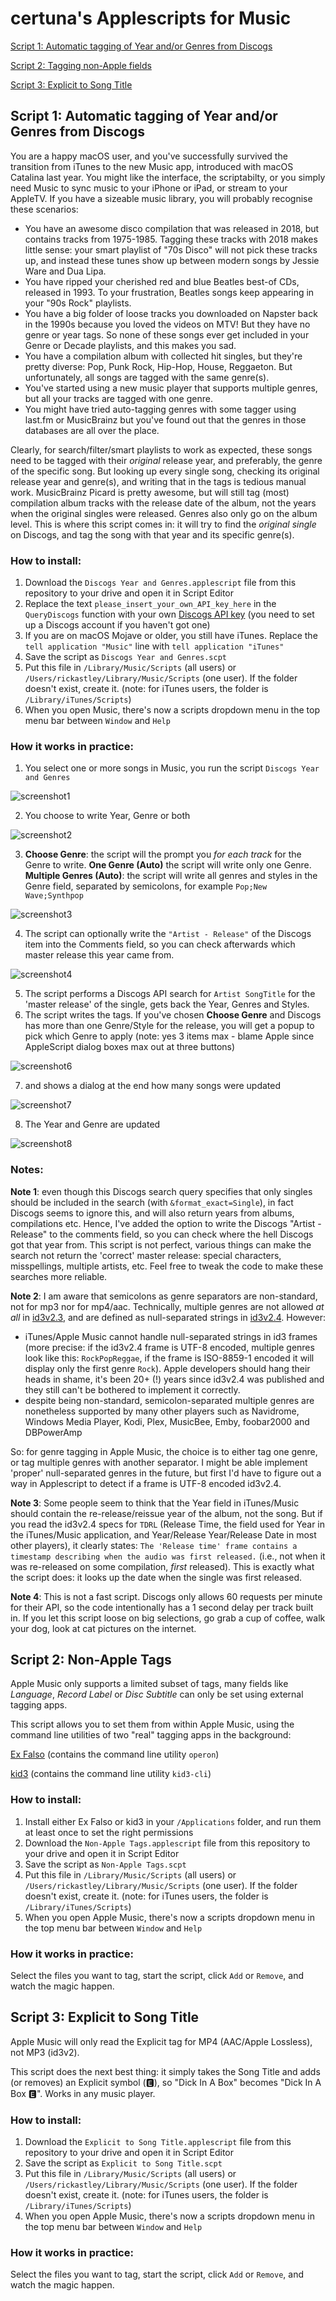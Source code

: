 # certuna's Applescripts for Music

[Script 1: Automatic tagging of Year and/or Genres from Discogs](#script-1-automatic-tagging-of-year-andor-genres-from-discogs)

[Script 2: Tagging non-Apple fields](#script-2-non-apple-tags)

[Script 3: Explicit to Song Title](#script-3-explicit-to-song-title)

## Script 1: Automatic tagging of Year and/or Genres from Discogs

You are a happy macOS user, and you've successfully survived the transition from iTunes to the new Music app, introduced with macOS Catalina last year. You might like the interface, the scriptabilty, or you simply need Music to sync music to your iPhone or iPad, or stream to your AppleTV. If you have a sizeable music library, you will probably recognise these scenarios:
- You have an awesome disco compilation that was released in 2018, but contains tracks from 1975-1985. Tagging these tracks with 2018 makes little sense: your smart playlist of "70s Disco" will not pick these tracks up, and instead these tunes show up between modern songs by Jessie Ware and Dua Lipa.
- You have ripped your cherished red and blue Beatles best-of CDs, released in 1993. To your frustration, Beatles songs keep appearing in your "90s Rock" playlists.
- You have a big folder of loose tracks you downloaded on Napster back in the 1990s because you loved the videos on MTV! But they have no genre or year tags. So none of these songs ever get included in your Genre or Decade playlists, and this makes you sad.
- You have a compilation album with collected hit singles, but they're pretty diverse: Pop, Punk Rock, Hip-Hop, House, Reggaeton. But unfortunately, all songs are tagged with the same genre(s).
- You've started using a new music player that supports multiple genres, but all your tracks are tagged with one genre.
- You might have tried auto-tagging genres with some tagger using last.fm or MusicBrainz but you've found out that the genres in those databases are all over the place.

Clearly, for search/filter/smart playlists to work as expected, these songs need to be tagged with their *original* release year, and preferably, the genre of the specific song. But looking up every single song, checking its original release year and genre(s), and writing that in the tags is tedious manual work. MusicBrainz Picard is pretty awesome, but will still tag (most) compilation album tracks with the release date of the album, not the years when the original singles were released. Genres also only go on the album level. This is where this script comes in: it will try to find the *original single* on Discogs, and tag the song with that year and its specific genre(s).

### How to install:
1. Download the `Discogs Year and Genres.applescript` file from this repository to your drive and open it in Script Editor
2. Replace the text `please_insert_your_own_API_key_here` in the `QueryDiscogs` function with your own [Discogs API key](https://www.discogs.com/settings/developers) (you need to set up a Discogs account if you haven't got one)
3. If you are on macOS Mojave or older, you still have iTunes. Replace the `tell application "Music"` line with `tell application "iTunes"`
4. Save the script as `Discogs Year and Genres.scpt`
5. Put this file in `/Library/Music/Scripts` (all users) or `/Users/rickastley/Library/Music/Scripts` (one user). If the folder doesn't exist, create it. (note: for iTunes users, the folder is `/Library/iTunes/Scripts`)
6. When you open Music, there's now a scripts dropdown menu in the top menu bar between `Window` and `Help`

### How it works in practice:
1. You select one or more songs in Music, you run the script `Discogs Year and Genres`

![screenshot1](images/1.png)

2. You choose to write Year, Genre or both

![screenshot2](images/2.png)

3. **Choose Genre**: the script will the prompt you *for each track* for the Genre to write. **One Genre (Auto)** the script will write only one Genre. **Multiple Genres (Auto)**: the script will write all genres and styles in the Genre field, separated by semicolons, for example `Pop;New Wave;Synthpop`

![screenshot3](images/3.png)

4. The script can optionally write the `"Artist - Release"` of the Discogs item into the Comments field, so you can check afterwards which master release this year came from.

![screenshot4](images/4.png)

5. The script performs a Discogs API search for `Artist SongTitle` for the 'master release' of the single, gets back the Year, Genres and Styles.
6. The script writes the tags. If you've chosen **Choose Genre** and Discogs has more than one Genre/Style for the release, you will get a popup to pick which Genre to apply (note: yes 3 items max - blame Apple since AppleScript dialog boxes max out at three buttons)

![screenshot6](images/6.png)

7. and shows a dialog at the end how many songs were updated

![screenshot7](images/7.png)

8. The Year and Genre are updated

![screenshot8](images/8.png)

### Notes:

**Note 1**: even though this Discogs search query specifies that only singles should be included in the search (with `&format_exact=Single`), in fact Discogs seems to ignore this, and will also return years from albums, compilations etc. Hence, I've added the option to write the Discogs "Artist - Release" to the comments field, so you can check where the hell Discogs got that year from. This script is not perfect, various things can make the search not return the 'correct' master release: special characters, misspellings, multiple artists, etc. Feel free to tweak the code to make these searches more reliable.

**Note 2**: I am aware that semicolons as genre separators are non-standard, not for mp3 nor for mp4/aac. Technically, multiple genres are not allowed *at all* in [id3v2.3](https://id3.org/id3v2.3.0#Declared_ID3v2_frames), and are defined as null-separated strings in [id3v2.4](https://id3.org/id3v2.4.0-frames). However:
- iTunes/Apple Music cannot handle null-separated strings in id3 frames (more precise: if the id3v2.4 frame is UTF-8 encoded, multiple genres look like this: `RockPopReggae`, if the frame is ISO-8859-1 encoded it will display only the first genre `Rock`). Apple developers should hang their heads in shame, it's been 20+ (!) years since id3v2.4 was published and they still can't be bothered to implement it correctly.
- despite being non-standard, semicolon-separated multiple genres are nonetheless supported by many other players such as Navidrome, Windows Media Player, Kodi, Plex, MusicBee, Emby, foobar2000 and DBPowerAmp

So: for genre tagging in Apple Music, the choice is to either tag one genre, or tag multiple genres with another separator. I might be able implement 'proper' null-separated genres in the future, but first I'd have to figure out a way in Applescript to detect if a frame is UTF-8 encoded id3v2.4.

**Note 3**: Some people seem to think that the Year field in iTunes/Music should contain the re-release/reissue year of the album, not the song. But if you read the id3v2.4 specs for `TDRL` (Release Time, the field used for Year in the iTunes/Music application, and Year/Release Year/Release Date in most other players), it clearly states: `The 'Release time' frame contains a timestamp describing when the audio was first released.` (i.e., not when it was re-released on some compilation, _first_ released). This is exactly what the script does: it looks up the date when the single was first released.

**Note 4**: This is not a fast script. Discogs only allows 60 requests per minute for their API, so the code intentionally has a 1 second delay per track built in. If you let this script loose on big selections, go grab a cup of coffee, walk your dog, look at cat pictures on the internet.

## Script 2: Non-Apple Tags

Apple Music only supports a limited subset of tags, many fields like _Language_, _Record Label_ or _Disc Subtitle_ can only be set using external tagging apps.

This script allows you to set them from within Apple Music, using the command line utilities of two "real" tagging apps in the background:

[Ex Falso](https://quodlibet.readthedocs.io/en/latest/downloads.html#macosx) (contains the command line utility `operon`)

[kid3](https://kid3.kde.org/) (contains the command line utility `kid3-cli`)

### How to install:
1. Install either Ex Falso or kid3 in your `/Applications` folder, and run them at least once to set the right permissions
2. Download the `Non-Apple Tags.applescript` file from this repository to your drive and open it in Script Editor
3. Save the script as `Non-Apple Tags.scpt`
4. Put this file in `/Library/Music/Scripts` (all users) or `/Users/rickastley/Library/Music/Scripts` (one user). If the folder doesn't exist, create it. (note: for iTunes users, the folder is `/Library/iTunes/Scripts`)
5. When you open Apple Music, there's now a scripts dropdown menu in the top menu bar between `Window` and `Help`

### How it works in practice:
Select the files you want to tag, start the script, click `Add` or `Remove`, and watch the magic happen.

## Script 3: Explicit to Song Title

Apple Music will only read the Explicit tag for MP4 (AAC/Apple Lossless), not MP3 (id3v2).

This script does the next best thing: it simply takes the Song Title and adds (or removes) an Explicit symbol (🅴), so "Dick In A Box" becomes "Dick In A Box 🅴". Works in any music player.

### How to install:
1. Download the `Explicit to Song Title.applescript` file from this repository to your drive and open it in Script Editor
2. Save the script as `Explicit to Song Title.scpt`
3. Put this file in `/Library/Music/Scripts` (all users) or `/Users/rickastley/Library/Music/Scripts` (one user). If the folder doesn't exist, create it. (note: for iTunes users, the folder is `/Library/iTunes/Scripts`)
4. When you open Apple Music, there's now a scripts dropdown menu in the top menu bar between `Window` and `Help`

### How it works in practice:
Select the files you want to tag, start the script, click `Add` or `Remove`, and watch the magic happen.
